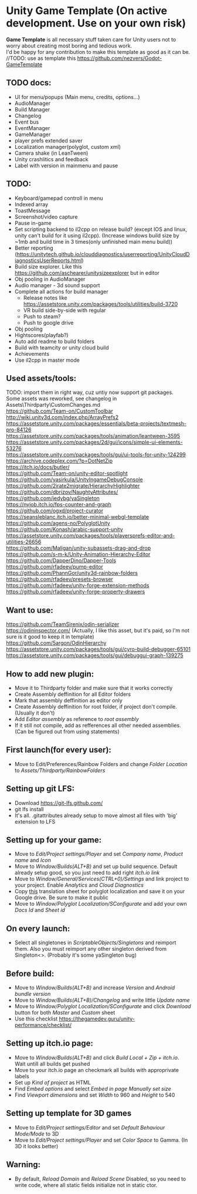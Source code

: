 # Unity Game Template (On active development. Use on your own risk)
**Game Template** is all necessary stuff taken care for Unity users not to worry about creating most boring and tedious work.  
I'd be happy for any contribution to make this template as good as it can be.  
//TODO: use as template this https://github.com/nezvers/Godot-GameTemplate

## TODO docs:
 * UI for menu/popups (Main menu, credits, options...)
 * AudioManager
 * Build Manager
 * Changelog
 * Event bus
 * EventManager
 * GameManager
 * player prefs extended saver
 * Localization manager(polyglot, custom xml)
 * Camera shake (in LeanTween)
 * Unity crashlitics and feedback
 * Label with version in mainmenu and pause  
   
## TODO:
 * Keyboard/gamepad controll in menu
 * Indexed array
 * ToastMessage
 * Screenshot/video capture
 * Pause in-game 
 * Set scripting backend to il2cpp on release build? (except IOS and linux, unity can't build for it using il2cpp). (Increase windows build size by ~1mb and build time in 3 times(only unfinished main menu build))
 * Better reporting (https://unitytech.github.io/clouddiagnostics/userreporting/UnityCloudDiagnosticsUserReports.html)
 * Build size explorer. Like this https://github.com/aschearer/unitysizeexplorer but in editor
 * Obj pooling in AudioManager
 * Audio manager - 3d sound support
 * Complete all actions for build manager
	* Release notes like https://assetstore.unity.com/packages/tools/utilities/build-3720
	* VR build side-by-side with regular
	* Push to steam?
	* Push to google drive
 * Obj pooling
 * Hightscores(playfab?)
 * Auto add readme to build folders
 * Build with teamcity or unity cloud build
 * Achievements
 *  Use il2cpp in master mode
 
 ## Used assets/tools:
 TODO: import them in right way, cuz untiy now support git packages.  
 Some assets was reworked, see changelog in Assets\Thirdparty\CustomChanges.md  
 https://github.com/Team-on/CustomToolbar  
 http://wiki.unity3d.com/index.php/ArrayPrefs2  
 https://assetstore.unity.com/packages/essentials/beta-projects/textmesh-pro-84126  
 https://assetstore.unity.com/packages/tools/animation/leantween-3595  
 https://assetstore.unity.com/packages/2d/gui/icons/simple-ui-elements-53276  
 https://assetstore.unity.com/packages/tools/gui/ui-tools-for-unity-124299  
 https://archive.codeplex.com/?p=DotNetZip  
 https://itch.io/docs/butler/  
 https://github.com/Team-on/unity-editor-spotlight  
 https://github.com/yasirkula/UnityIngameDebugConsole  
 https://github.com/2irate2migrate/HierarchyHighlighter  
 https://github.com/dbrizov/NaughtyAttributes/  
 https://github.com/jedybg/yaSingleton  
 https://nvjob.itch.io/fps-counter-and-graph  
 https://github.com/ogxd/project-curator  
 https://seansleblanc.itch.io/better-minimal-webgl-template  
 https://github.com/agens-no/PolyglotUnity  
 https://github.com/Konash/arabic-support-unity  
 https://assetstore.unity.com/packages/tools/playersprefs-editor-and-utilities-26656  
 https://github.com/Maligan/unity-subassets-drag-and-drop  
 https://github.com/s-m-k/Unity-Animation-Hierarchy-Editor  
 https://github.com/DapperDino/Dapper-Tools  
 https://github.com/rfadeev/pump-editor  
 https://github.com/PhannGor/unity3d-rainbow-folders  
 https://github.com/rfadeev/presets-browser  
 https://github.com/rfadeev/unity-forge-extension-methods  
 https://github.com/rfadeev/unity-forge-property-drawers  
 
 ## Want to use: 
 https://github.com/TeamSirenix/odin-serializer  
 https://odininspector.com/	(Actually, I like this asset, but it's paid, so I'm not sure is it good to keep it in template)  
 https://github.com/5argon/OdinHierarchy  
 https://assetstore.unity.com/packages/tools/gui/cyro-build-debugger-65101  
 https://assetstore.unity.com/packages/tools/gui/debuggui-graph-139275  
 
 ## How to add new plugin:
 * Move it to Thirdparty folder and make sure that it works correctly
 * Create Assembly deffinition for all Editor folders
  * Mark that assembly deffinition as editor only
  * Create Assembly deffinition for root folder, if project don't compile. (Usually it don't)
   * Add *Editor assembly* as reference to *root assembly* 
  * If it still not compile, add as refferences all other needed assemblies. (Can be figured out from using statements) 
   
## First launch(for every user):
 * Move to Edit/Preferences/Rainbow Folders and change *Folder Location* to *Assets/Thirdparty/RainbowFolders*

## Setting up git LFS:
* Download https://git-lfs.github.com/
* git lfs install
* It's all. .gitattributes already setup to move almost all files with 'big' extension to LFS

## Setting up for your game:
 * Move to *Edit/Project settings/Player* and set *Company name*, *Product name* and *Icon*
 * Move to *Window/Builds(ALT+B)* and set up build sequence. Default already setup good, so you just need to add right *itch.io link*
 * Move to *Window/General/Services(CTRL+0)/Settings* and link project to your project. Enable *Analytics* and *Cloud Diagnostics*
 * Copy [this](https://docs.google.com/spreadsheets/d/13YCRi6fHNaS_DRApBelilgdM6O833hLiCy68F47KWIU/edit#gid=296134756) translation sheet for polyglot localization and save it on your Google drive. Be sure to make it public
 * Move to *Window/Polyglot Localization/SConfigurate* and add your own *Docs Id* and *Sheet id*
 
## On every launch:
 * Select all singletones in *ScriptableObjects/Singletons* and reimport them. Also you must reimport any other singleton derived from Singleton<>. (Probably it's some yaSingleton bug)
 
## Before build:
 * Move to *Window/Builds(ALT+B)* and increase *Version* and *Android bundle version*
 * Move to *Window/Builds(ALT+B)/Changelog* and write little *Update name*
 * Move to *Window/Polyglot Localization/SConfigurate* and click *Download* button for both *Master* and *Custom* sheet
 * Use this checklist https://thegamedev.guru/unity-performance/checklist/
 
## Setting up itch.io page:
 * Move to *Window/Builds(ALT+B)* and click *Build Local + Zip + itch.io*. Wait untill all builds get pushed
 * Move to your itch.io page an checkmark all builds with approprivate labels
 * Set up *Kind of project* as HTML
 * Find *Embed options* and select *Embed in page* *Manually set size*
 * Find *Viewport dimensions* and set *Width* to 960 and *Height* to 540
 
 ## Setting up template for 3D games
 * Move to *Edit/Project settings/Editor* and set *Default Behaviour Mode/Mode* to 3D
 * Move to *Edit/Project settings/Player* and set *Color Space* to Gamma. (In 3D it looks better)
 
 ## Warning:
 * By default, *Reload Domain* and *Reload Scene* Disabled, so you need to write code, where all static fields initialize not in static ctor.

